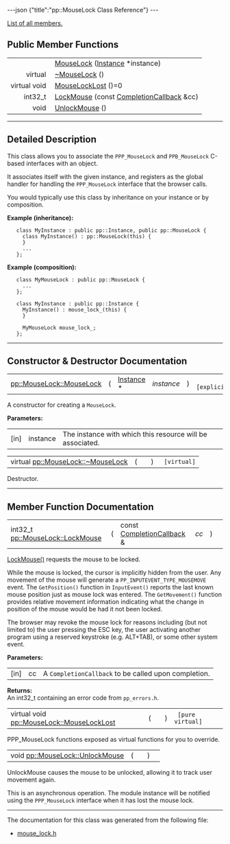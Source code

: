 ---json {"title":"pp::MouseLock Class Reference"} ---

[List of all members.](/docs/native-client/pepper_beta/cpp/classpp_1_1_mouse_lock-members/)

## Public Member Functions

<table><tbody><tr class="odd"><td style="text-align: right;"> </td><td><a href="/docs/native-client/pepper_beta/cpp/classpp_1_1_mouse_lock#a2c304f04bbcca852cfff575595de291f" class="el">MouseLock</a> (<a href="/docs/native-client/pepper_beta/cpp/classpp_1_1_instance/" class="el">Instance</a> *instance)</td></tr><tr class="even"><td style="text-align: right;">virtual </td><td><a href="/docs/native-client/pepper_beta/cpp/classpp_1_1_mouse_lock#a2ac121eb177f22d69c46066d979e06a8" class="el">~MouseLock</a> ()</td></tr><tr class="odd"><td style="text-align: right;">virtual void </td><td><a href="/docs/native-client/pepper_beta/cpp/classpp_1_1_mouse_lock#a325767b75e132ae0c1ca7d4776f5d05c" class="el">MouseLockLost</a> ()=0</td></tr><tr class="even"><td style="text-align: right;">int32_t </td><td><a href="/docs/native-client/pepper_beta/cpp/classpp_1_1_mouse_lock#ad17ce49daa092ec8ec6ca56aebf5b2cc" class="el">LockMouse</a> (const <a href="/docs/native-client/pepper_beta/cpp/classpp_1_1_completion_callback/" class="el">CompletionCallback</a> &amp;cc)</td></tr><tr class="odd"><td style="text-align: right;">void </td><td><a href="/docs/native-client/pepper_beta/cpp/classpp_1_1_mouse_lock#ad896ad4a23395cc6735930437bfb92e6" class="el">UnlockMouse</a> ()</td></tr></tbody></table>

---

<span id="details" class="anchor" style="margin: 0;"></span>

## Detailed Description

This class allows you to associate the `PPP_MouseLock` and `PPB_MouseLock` C-based interfaces with an object.

It associates itself with the given instance, and registers as the global handler for handling the `PPP_MouseLock` interface that the browser calls.

You would typically use this class by inheritance on your instance or by composition.

**Example (inheritance):**

       class MyInstance : public pp::Instance, public pp::MouseLock {
         class MyInstance() : pp::MouseLock(this) {
         }
         ...
       };

**Example (composition):**

       class MyMouseLock : public pp::MouseLock {
         ...
       };

       class MyInstance : public pp::Instance {
         MyInstance() : mouse_lock_(this) {
         }

         MyMouseLock mouse_lock_;
       };

---

## Constructor & Destructor Documentation

<span id="a2c304f04bbcca852cfff575595de291f" class="anchor" style="margin: 0;"></span>

<table><tbody><tr class="odd"><td><a href="/docs/native-client/pepper_beta/cpp/classpp_1_1_mouse_lock#a2c304f04bbcca852cfff575595de291f" class="el">pp::MouseLock::MouseLock</a></td><td>(</td><td><a href="/docs/native-client/pepper_beta/cpp/classpp_1_1_instance/" class="el">Instance</a> * </td><td><em>instance</em></td><td>)</td><td><code> [explicit]</code></td></tr></tbody></table>

A constructor for creating a `MouseLock`.

**Parameters:**

<table><tbody><tr class="odd"><td>[in]</td><td>instance</td><td>The instance with which this resource will be associated.</td></tr></tbody></table>

<span id="a2ac121eb177f22d69c46066d979e06a8" class="anchor" style="margin: 0;"></span>

<table><tbody><tr class="odd"><td>virtual <a href="/docs/native-client/pepper_beta/cpp/classpp_1_1_mouse_lock#a2ac121eb177f22d69c46066d979e06a8" class="el">pp::MouseLock::~MouseLock</a></td><td>(</td><td></td><td>)</td><td><code> [virtual]</code></td></tr></tbody></table>

Destructor.

---

## Member Function Documentation

<span id="ad17ce49daa092ec8ec6ca56aebf5b2cc" class="anchor" style="margin: 0;"></span>

<table><tbody><tr class="odd"><td>int32_t <a href="/docs/native-client/pepper_beta/cpp/classpp_1_1_mouse_lock#ad17ce49daa092ec8ec6ca56aebf5b2cc" class="el">pp::MouseLock::LockMouse</a></td><td>(</td><td>const <a href="/docs/native-client/pepper_beta/cpp/classpp_1_1_completion_callback/" class="el">CompletionCallback</a> &amp; </td><td><em>cc</em></td><td>)</td><td></td></tr></tbody></table>

<a href="/docs/native-client/pepper_beta/cpp/classpp_1_1_mouse_lock#ad17ce49daa092ec8ec6ca56aebf5b2cc" class="el" title="LockMouse() requests the mouse to be locked.">LockMouse()</a> requests the mouse to be locked.

While the mouse is locked, the cursor is implicitly hidden from the user. Any movement of the mouse will generate a `PP_INPUTEVENT_TYPE_MOUSEMOVE` event. The `GetPosition()` function in `InputEvent()` reports the last known mouse position just as mouse lock was entered. The `GetMovement()` function provides relative movement information indicating what the change in position of the mouse would be had it not been locked.

The browser may revoke the mouse lock for reasons including (but not limited to) the user pressing the ESC key, the user activating another program using a reserved keystroke (e.g. ALT+TAB), or some other system event.

**Parameters:**

<table><tbody><tr class="odd"><td>[in]</td><td>cc</td><td>A <code>CompletionCallback</code> to be called upon completion.</td></tr></tbody></table>

<!-- -->

**Returns:**  
An int32_t containing an error code from `pp_errors.h`.

<span id="a325767b75e132ae0c1ca7d4776f5d05c" class="anchor" style="margin: 0;"></span>

<table><tbody><tr class="odd"><td>virtual void <a href="/docs/native-client/pepper_beta/cpp/classpp_1_1_mouse_lock#a325767b75e132ae0c1ca7d4776f5d05c" class="el">pp::MouseLock::MouseLockLost</a></td><td>(</td><td></td><td>)</td><td><code> [pure virtual]</code></td></tr></tbody></table>

PPP_MouseLock functions exposed as virtual functions for you to override.

<span id="ad896ad4a23395cc6735930437bfb92e6" class="anchor" style="margin: 0;"></span>

<table><tbody><tr class="odd"><td>void <a href="/docs/native-client/pepper_beta/cpp/classpp_1_1_mouse_lock#ad896ad4a23395cc6735930437bfb92e6" class="el">pp::MouseLock::UnlockMouse</a></td><td>(</td><td></td><td>)</td><td></td></tr></tbody></table>

UnlockMouse causes the mouse to be unlocked, allowing it to track user movement again.

This is an asynchronous operation. The module instance will be notified using the `PPP_MouseLock` interface when it has lost the mouse lock.

---

The documentation for this class was generated from the following file:

- <a href="/docs/native-client/pepper_beta/cpp/mouse__lock_8h/" class="el">mouse_lock.h</a>
